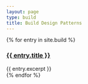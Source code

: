 ```yaml
---
layout: page
type: build
title: Build Design Patterns
---
```

{% for entry in site.build %}
<div class="pattern">
    <h3><a href="{{ entry.url }}">{{ entry.title }}</a></h3>
    {{ entry.excerpt }}
</div>
{% endfor %}

